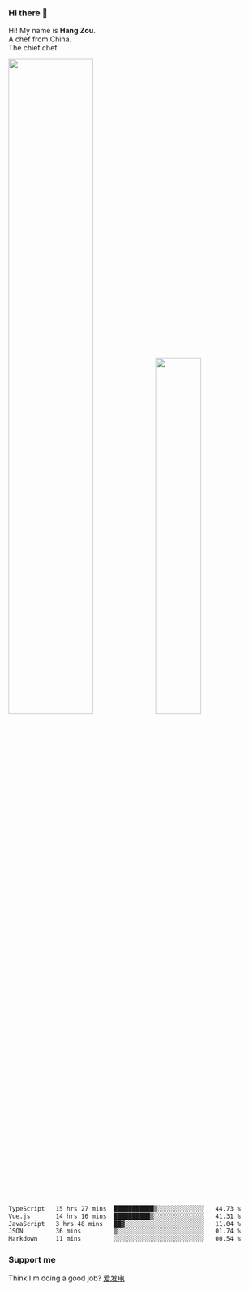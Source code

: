 ### Hi there 👋

Hi! My name is **Hang Zou**.  
A chef from China.  
The chief chef.

<img align="" width="57.5%" src="https://github-readme-stats.vercel.app/api?username=zouhangwithsweet&hide_title=true&hide_border=true&show_icons=true&include_all_commits=true&line_height=21" /><img align="" width="42.4%" src="https://github-readme-stats.vercel.app/api/top-langs/?username=zouhangwithsweet&hide_title=true&hide_border=true&layout=compact" />

<!--START_SECTION:waka-->

```txt
TypeScript   15 hrs 27 mins  ███████████▒░░░░░░░░░░░░░   44.73 %
Vue.js       14 hrs 16 mins  ██████████▒░░░░░░░░░░░░░░   41.31 %
JavaScript   3 hrs 48 mins   ██▓░░░░░░░░░░░░░░░░░░░░░░   11.04 %
JSON         36 mins         ▒░░░░░░░░░░░░░░░░░░░░░░░░   01.74 %
Markdown     11 mins         ░░░░░░░░░░░░░░░░░░░░░░░░░   00.54 %
```

<!--END_SECTION:waka-->

### Support me

Think I'm doing a good job? [爱发电](https://afdian.net/@zouhangsweet)
